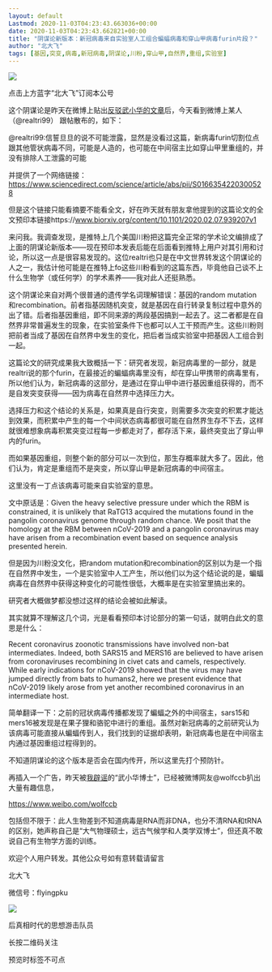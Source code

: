 ```yaml
---
layout: default
Lastmod: 2020-11-03T04:23:43.663036+00:00
date: 2020-11-03T04:23:43.662821+00:00
title: "阴谋论新版本：新冠病毒来自实验室人工组合蝙蝠病毒和穿山甲病毒furin片段？"
author: "北大飞"
tags: [基因,突变,病毒,新冠病毒,阴谋论,川粉,穿山甲,自然界,重组,实验室]
---
```


![](https://images.weserv.nl/?url=https%3A//mmbiz.qpic.cn/mmbiz_png/n55rmWVBqshMFKVxJMrR6uI0bCe48ico5FBrGUqb9ibkiaOiaz7ZDxsspiaSJNVlfkibdwjj2T9T83IS3fOY8yD2UUVg/640%3Fwx_fmt%3Dpng)

点击上方蓝字“北大飞”订阅本公号

这个阴谋论是昨天在微博上贴出[反驳武小华的文章](http://mp.weixin.qq.com/s?__biz=MzA3MDcyMDgxMg==&mid=2456670582&idx=1&sn=d7caceb9f68c68f9c11c3c2d9b3c0ef2&chksm=88a1fd35bfd67423a7d3291e23c1106900b826bd38abee308966c8c309de9b4e0af800887059&scene=21#wechat_redirect)后，今天看到微博上某人（@realtri99） 跟帖散布的，如下：  

@realtri99:信誓旦旦的说不可能泄露，显然是没看过这篇，新病毒furin切割位点跟其他管状病毒不同，可能是人造的，也可能在中间宿主比如穿山甲里重组的，并没有排除人工泄露的可能 

并提供了一个网络链接：  
https://www.sciencedirect.com/science/article/abs/pii/S0166354220300528

但是这个链接只能看摘要不能看全文，好在昨天就有朋友拿他提到的这篇论文的全文预印本链接https://www.biorxiv.org/content/10.1101/2020.02.07.939207v1

来问我。我调查发现，是推特上几个美国川粉把这篇完全正常的学术论文编排成了上面的阴谋论新版本——现在预印本发表后能在后面看到推特上用户对其引用和讨论，所以这一点是很容易发现的。这位realtri也只是在中文世界转发这个阴谋论的人之一，我估计他可能是在推特上fo这些川粉看到的这篇东西，毕竟他自己谈不上什么生物学（或任何学）的学术素养——我对此人还挺熟悉。

这个阴谋论来自对两个很普通的遗传学名词理解错误：基因的random mutation和recombination。前者指基因随机突变，就是基因在自行转录复制过程中意外的出了错。后者指基因重组，即不同来源的两段基因搞到一起去了。这二者都是在自然界非常普遍发生的现象，在实验室条件下也都可以人工干预而产生。这些川粉则把前者当成了基因在自然界中发生的变化，把后者当成实验室中把基因人工组合到一起。

这篇论文的研究成果我大致概括一下：研究者发现，新冠病毒里的一部分，就是realtri说的那个furin，在最接近的蝙蝠病毒里没有，却在穿山甲携带的病毒里有，所以他们认为，新冠病毒的这部分，是通过在穿山甲中进行基因重组获得的，而不是自发突变获得——因为病毒在自然界中选择压力大。

选择压力和这个结论的关系是，如果真是自行突变，则需要多次突变的积累才能达到效果，而积累中产生的每一个中间状态病毒都很可能在自然界生存不下去，这样就很难想象病毒积累突变过程每一步都走对了，都存活下来，最终突变出了穿山甲内的furin。

而如果基因重组，则整个新的部分可以一次到位，那生存概率就大多了。因此，他们认为，肯定是重组而不是突变，所以穿山甲是新冠病毒的中间宿主。

这里没有一丁点该病毒可能来自实验室的意思。

文中原话是：Given the heavy selective pressure under which the RBM is constrained, it is unlikely that RaTG13 acquired the mutations found in the pangolin coronavirus genome through random chance. We posit that the homology at the RBM between nCoV-2019 and a pangolin coronavirus may have arisen from a recombination event based on sequence analysis presented herein.

但是因为川粉没文化，把random mutation和recombination的区别以为是一个指在自然界中发生，一个是实验室中人工产生，所以他们以为这个结论说的是，蝙蝠病毒在自然界中获得这种变化的可能性很低，大概率是在实验室里搞出来的。

研究者大概做梦都没想过这样的结论会被如此解读。

其实就算不理解这几个词，光是看看预印本讨论部分的第一句话，就明白此文的意思是什么：

Recent coronavirus zoonotic transmissions have involved non-bat intermediates. Indeed, both SARS15 and MERS16 are believed to have arisen from coronaviruses recombining in civet cats and camels, respectively. While early indications for nCoV-2019 showed that the virus may have jumped directly from bats to humans2, here we present evidence that nCoV-2019 likely arose from yet another recombined coronavirus in an intermediate host.

简单翻译一下：之前的冠状病毒传播都发现了蝙蝠之外的中间宿主，sars15和mers16被发现是在果子狸和骆驼中进行的重组。虽然对新冠病毒的之前研究认为该病毒可能直接从蝙蝠传到人，我们找到的证据却表明，新冠病毒也是在中间宿主内通过基因重组过程得到的。

不知道阴谋论的这个版本是否会在国内传开，所以这里先打个预防针。

再插入一个广告，昨天被[我辟谣](http://mp.weixin.qq.com/s?__biz=MzA3MDcyMDgxMg==&mid=2456670582&idx=1&sn=d7caceb9f68c68f9c11c3c2d9b3c0ef2&chksm=88a1fd35bfd67423a7d3291e23c1106900b826bd38abee308966c8c309de9b4e0af800887059&scene=21#wechat_redirect)的“武小华博士”，已经被微博网友@wolfccb扒出大量有趣信息，  

https://www.weibo.com/wolfccb

包括但不限于：此人生物差到不知道病毒是RNA而非DNA，也分不清RNA和tRNA的区别，她声称自己是“大气物理硕士，远古气候学和人类学双博士”，但还真不敢说自己有生物学方面的训练。

欢迎个人用户转发。其他公众号如有意转载请留言

北大飞

微信号：flyingpku

![](https://images.weserv.nl/?url=https%3A//mmbiz.qpic.cn/mmbiz_jpg/kbqexlSQD1PZN2f8kZiccToLLOicGM71Xd3KjwZls4b6ibT4tLULglwJj4kLLTMsNdsvBJOG7libH17raVzmdknibnA/640%3Fwx_fmt%3Djpeg)

后真相时代的思想游击队员

长按二维码关注

预览时标签不可点


